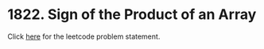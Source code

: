 # 1822. Sign of the Product of an Array

Click [here](https://leetcode.com/problems/sign-of-the-product-of-an-array/) for the leetcode problem statement.
